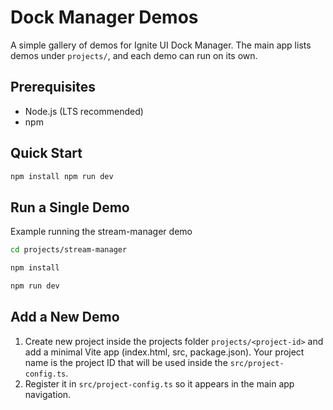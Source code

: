 # Dock Manager Demos

A simple gallery of demos for Ignite UI Dock Manager. The main app lists demos under `projects/`, and each demo can run on its own.

## Prerequisites
- Node.js (LTS recommended)
- npm

## Quick Start
```bash
npm install npm run dev
```

## Run a Single Demo
Example running the  stream-manager demo

```bash 
cd projects/stream-manager
```

```bash
npm install
```

```bash
npm run dev
```

## Add a New Demo
1) Create new project inside the projects folder `projects/<project-id>` and add a minimal Vite app (index.html, src, package.json). Your project name is the project ID that will be used inside the `src/project-config.ts`.
2) Register it in `src/project-config.ts` so it appears in the main app navigation.
